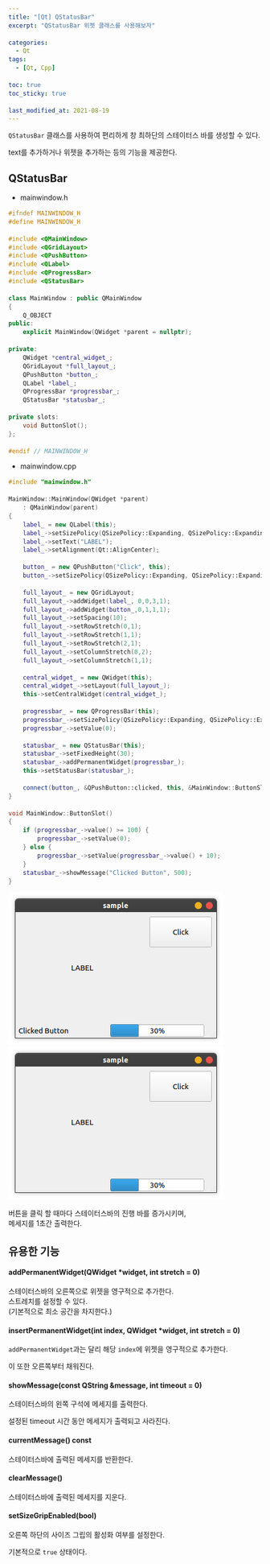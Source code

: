 ```yaml
---
title: "[Qt] QStatusBar"
excerpt: "QStatusBar 위젯 클래스를 사용해보자"

categories:
  - Qt
tags:
  - [Qt, Cpp]

toc: true
toc_sticky: true

last_modified_at: 2021-08-19
---
```


`QStatusBar` 클래스를 사용하여 편리하게 창 최하단의 스테이터스 바를 생성할 수 있다.

text를 추가하거나 위젯을 추가하는 등의 기능을 제공한다.

## QStatusBar

* mainwindow.h

```cpp
#ifndef MAINWINDOW_H
#define MAINWINDOW_H

#include <QMainWindow>
#include <QGridLayout>
#include <QPushButton>
#include <QLabel>
#include <QProgressBar>
#include <QStatusBar>

class MainWindow : public QMainWindow
{
    Q_OBJECT
public:
    explicit MainWindow(QWidget *parent = nullptr);

private:
    QWidget *central_widget_;
    QGridLayout *full_layout_;
    QPushButton *button_;
    QLabel *label_;
    QProgressBar *progressbar_;
    QStatusBar *statusbar_;

private slots:
    void ButtonSlot();
};

#endif // MAINWINDOW_H
```

* mainwindow.cpp

```cpp
#include "mainwindow.h"

MainWindow::MainWindow(QWidget *parent)
    : QMainWindow(parent)
{
    label_ = new QLabel(this);
    label_->setSizePolicy(QSizePolicy::Expanding, QSizePolicy::Expanding);
    label_->setText("LABEL");
    label_->setAlignment(Qt::AlignCenter);

    button_ = new QPushButton("Click", this);
    button_->setSizePolicy(QSizePolicy::Expanding, QSizePolicy::Expanding);

    full_layout_ = new QGridLayout;
    full_layout_->addWidget(label_, 0,0,3,1);
    full_layout_->addWidget(button_,0,1,1,1);
    full_layout_->setSpacing(10);
    full_layout_->setRowStretch(0,1);
    full_layout_->setRowStretch(1,1);
    full_layout_->setRowStretch(2,1);
    full_layout_->setColumnStretch(0,2);
    full_layout_->setColumnStretch(1,1);

    central_widget_ = new QWidget(this);
    central_widget_->setLayout(full_layout_);
    this->setCentralWidget(central_widget_);

    progressbar_ = new QProgressBar(this);
    progressbar_->setSizePolicy(QSizePolicy::Expanding, QSizePolicy::Expanding);
    progressbar_->setValue(0);

    statusbar_ = new QStatusBar(this);
    statusbar_->setFixedHeight(30);
    statusbar_->addPermanentWidget(progressbar_);
    this->setStatusBar(statusbar_);

    connect(button_, &QPushButton::clicked, this, &MainWindow::ButtonSlot);
}

void MainWindow::ButtonSlot()
{
    if (progressbar_->value() >= 100) {
        progressbar_->setValue(0);
    } else {
        progressbar_->setValue(progressbar_->value() + 10);
    }
    statusbar_->showMessage("Clicked Button", 500);
}
```

![image1](/images/qt-image/statusbar_1.png)
![image1](/images/qt-image/statusbar_2.png)

버튼을 클릭 할 때마다 스테이터스바의 진행 바를 증가시키며,   
메세지를 1초간 출력한다.

## 유용한 기능

#### addPermanentWidget(QWidget *widget, int stretch = 0)

스테이터스바의 오른쪽으로 위젯을 영구적으로 추가한다.   
스트레치를 설정할 수 있다.   
(기본적으로 최소 공간을 차지한다.)

#### insertPermanentWidget(int index, QWidget *widget, int stretch = 0)

`addPermanentWidget`과는 달리 해당 `index`에 위젯을 영구적으로 추가한다.

이 또한 오른쪽부터 채워진다.

#### showMessage(const QString &message, int timeout = 0)

스테이터스바의 왼쪽 구석에 메세지를 출력한다.

설정된 timeout 시간 동안 메세지가 출력되고 사라진다.

#### currentMessage() const

스테이터스바에 출력된 메세지를 반환한다.

#### clearMessage()

스테이터스바에 출력된 메세지를 지운다.

#### setSizeGripEnabled(bool)

오른쪽 하단의 사이즈 그립의 활성화 여부를 설정한다.

기본적으로 `true` 상태이다.
